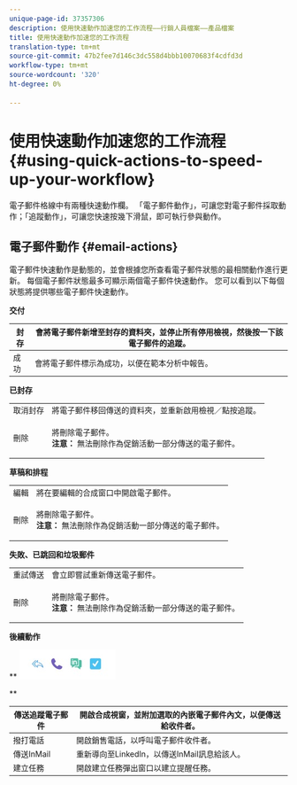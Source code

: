 ```yaml
---
unique-page-id: 37357306
description: 使用快速動作加速您的工作流程——行銷人員檔案——產品檔案
title: 使用快速動作加速您的工作流程
translation-type: tm+mt
source-git-commit: 47b2fee7d146c3dc558d4bbb10070683f4cdfd3d
workflow-type: tm+mt
source-wordcount: '320'
ht-degree: 0%

---
```



# 使用快速動作加速您的工作流程 {#using-quick-actions-to-speed-up-your-workflow}

電子郵件格線中有兩種快速動作欄。 「電子郵件動作」，可讓您對電子郵件採取動作；「追蹤動作」，可讓您快速按幾下滑鼠，即可執行參與動作。

## 電子郵件動作 {#email-actions}

電子郵件快速動作是動態的，並會根據您所查看電子郵件狀態的最相關動作進行更新。 每個電子郵件狀態最多可顯示兩個電子郵件快速動作。 您可以看到以下每個狀態將提供哪些電子郵件快速動作。

**交付**

| 封存 | 會將電子郵件新增至封存的資料夾，並停止所有停用檢視，然後按一下該電子郵件的追蹤。 |
|---|---|
| 成功 | 會將電子郵件標示為成功，以便在範本分析中報告。 |

**已封存**

<table> 
 <colgroup> 
  <col> 
  <col> 
 </colgroup> 
 <tbody> 
  <tr> 
   <td>取消封存</td> 
   <td>將電子郵件移回傳送的資料夾，並重新啟用檢視／點按追蹤。</td> 
  </tr> 
  <tr> 
   <td>刪除</td> 
   <td><p>將刪除電子郵件。<br><strong>注意：</strong> 無法刪除作為促銷活動一部分傳送的電子郵件。</p></td> 
  </tr> 
 </tbody> 
</table>

**草稿和排程**

<table> 
 <colgroup> 
  <col> 
  <col> 
 </colgroup> 
 <tbody> 
  <tr> 
   <td>編輯</td> 
   <td>將在要編輯的合成窗口中開啟電子郵件。</td> 
  </tr> 
  <tr> 
   <td>刪除</td> 
   <td><p>將刪除電子郵件。<br><strong>注意：</strong> 無法刪除作為促銷活動一部分傳送的電子郵件。</p></td> 
  </tr> 
 </tbody> 
</table>

**失敗、已跳回和垃圾郵件**

<table> 
 <colgroup> 
  <col> 
  <col> 
 </colgroup> 
 <tbody> 
  <tr> 
   <td>重試傳送</td> 
   <td>會立即嘗試重新傳送電子郵件。</td> 
  </tr> 
  <tr> 
   <td>刪除</td> 
   <td><p>將刪除電子郵件。<br><strong>注意：</strong> 無法刪除作為促銷活動一部分傳送的電子郵件。</p></td> 
  </tr> 
 </tbody> 
</table>

**後續動作**

** ![](assets/using-quick-actions-to-speed-up-your-workflow-1.png)

**

| 傳送追蹤電子郵件 | 開啟合成視窗，並附加選取的內嵌電子郵件內文，以便傳送給收件者。 |
|---|---|
| 撥打電話 | 開啟銷售電話，以呼叫電子郵件收件者。 |
| 傳送InMail | 重新導向至LinkedIn，以傳送InMail訊息給該人。 |
| 建立任務 | 開啟建立任務彈出窗口以建立提醒任務。 |

